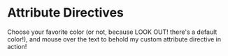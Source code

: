 # Attribute Directives

Choose your favorite color (or not, because LOOK OUT! there's a default color!), and mouse over the text to behold my custom attribute directive in action!